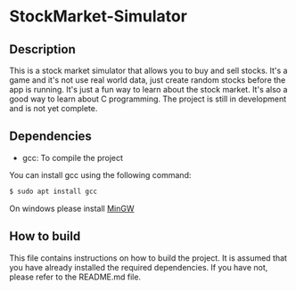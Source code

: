 # StockMarket-Simulator

## Description

This is a stock market simulator that allows you to buy and sell stocks. It's a game and it's not use real world data, just create random stocks before the app is running. It's just a fun way to learn about the stock market. It's also a good way to learn about C programming. The project is still in development and is not yet complete.

## Dependencies

- gcc: To compile the project

You can install gcc using the following command:

```bash
$ sudo apt install gcc
```

On windows please install [MinGW](https://www.mingw-w64.org/)

## How to build

This file contains instructions on how to build the project. It is assumed that you have already installed the required dependencies. If you have not, please refer to the README.md file.
